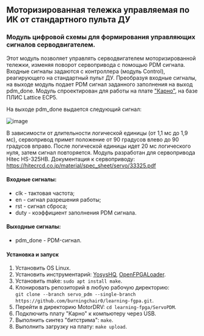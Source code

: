 ## Моторизированная тележка управляемая по ИК от стандартного пульта ДУ
### Модуль цифровой схемы для формирования управляющих сигналов серводвигателем.

Этот модуль позволяет управлять серводвигателем моторизированной тележки, изменяя поворот сервопривода с помощью PDM сигнала. Входные сигналы задаются с контроллера (модуль Control), реагирующего на стандартный пульт ДУ.
Преобразуя входные сигналы, на выходе модуль подает PDM сигнал заданного заполнения на выход pdm_done.
Модуль спроектирован для работы на плате ["Карно"](https://github.com/Fabmicro-LLC/Karnix_ASB-254), на базе ПЛИС Lattice ECP5.

На выходе pdm_done выдается следующий сигнал:

![image](https://github.com/user-attachments/assets/8715343f-aa65-4942-8aeb-5b69fd07c22d)

В зависимости от длительности логической единицы (от 1,1 мс до 1,9 мс), сервопривод примет положение от 90 градусов влево до 90 градусов вправо. После логической единицы идет 20 мс логического нуля, затем сигнал повторяется.
Модуль разработан для сервопривода Hitec HS-325HB. Документация к сервоприводу: https://hitecrcd.co.jp/material/spec_sheet/servo/33325.pdf

#### Входные сигналы:
* clk - тактовая частота;
* en - сигнал разрешения работы;
* rst - сигнал сброса;
* duty - коэффициент заполнения PDM сигнала.

#### Выходные сигналы:
* pdm_done - PDM-сигнал.

#### Установка и запуск
1. Установить OS Linux.
2. Установить инструментарий: [YosysHQ](https://github.com/YosysHQ/oss-cad-suite-build/releases/), [OpenFPGALoader](https://github.com/trabucayre/openFPGALoader).
3. Установить make: `sudo apt install make`.
4. Клонировать репозиторий в любую рабочую директорию:  
`git clone --branch servo_pdm --single-branch https://github.com/burningchair0/learning-fgpa.git`.
5. Перейти в директорию MotorDRV: `cd learning-fpga/ServoPDM`. 
6. Подключить плату "Карно" к компьютеру через USB. 
7. Выполнить синтез "битстрима": `make`.
8. Выполнить загрузку на плату: `make upload`.
